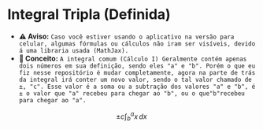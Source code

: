 # Integral Tripla (Definida)
* **⚠️ Aviso:**
`
Caso você estiver usando o aplicativo na versão para celular, algumas fórmulas ou cálculos não iram ser visíveis, devido á uma libraria usada (MathJax).
`
* **📖 Conceito:**
`
 A integral comum (Cálculo I) Geralmente contém apenas dois números em sua definição, sendo eles "a" e "b".
   Porém o que eu fiz nesse repositório é mudar completamente, agora na parte de trás da integral irá conter um novo valor, sendo o tal valor chamado de ±, "c".
   Esse valor é a soma ou a subtração dos valores "a" e "b", é ± o valor que "a" recebeu para chegar ao "b", ou o que"b"recebeu para chegar ao "a".
`

$$ \pm c \int_{b}^{a} x \, dx $$
